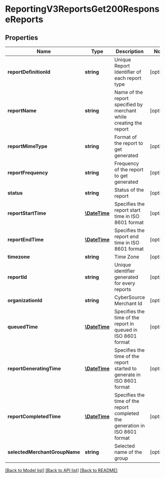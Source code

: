 # ReportingV3ReportsGet200ResponseReports

## Properties
Name | Type | Description | Notes
------------ | ------------- | ------------- | -------------
**reportDefinitionId** | **string** | Unique Report Identifier of each report type | [optional] 
**reportName** | **string** | Name of the report specified by merchant while creating the report | [optional] 
**reportMimeType** | **string** | Format of the report to get generated | [optional] 
**reportFrequency** | **string** | Frequency of the report to get generated | [optional] 
**status** | **string** | Status of the report | [optional] 
**reportStartTime** | [**\DateTime**](\DateTime.md) | Specifies the report start time in ISO 8601 format | [optional] 
**reportEndTime** | [**\DateTime**](\DateTime.md) | Specifies the report end time in ISO 8601 format | [optional] 
**timezone** | **string** | Time Zone | [optional] 
**reportId** | **string** | Unique identifier generated for every reports | [optional] 
**organizationId** | **string** | CyberSource Merchant Id | [optional] 
**queuedTime** | [**\DateTime**](\DateTime.md) | Specifies the time of the report in queued  in ISO 8601 format | [optional] 
**reportGeneratingTime** | [**\DateTime**](\DateTime.md) | Specifies the time of the report started to generate  in ISO 8601 format | [optional] 
**reportCompletedTime** | [**\DateTime**](\DateTime.md) | Specifies the time of the report completed the generation  in ISO 8601 format | [optional] 
**selectedMerchantGroupName** | **string** | Selected name of the group | [optional] 

[[Back to Model list]](../README.md#documentation-for-models) [[Back to API list]](../README.md#documentation-for-api-endpoints) [[Back to README]](../README.md)



